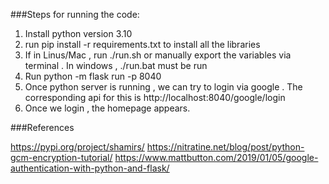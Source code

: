 ###Steps for running the code:
1. Install python version 3.10 
2. run pip install -r requirements.txt to install all the libraries
3. If in Linus/Mac , run ./run.sh or manually export the variables via terminal . In windows , ./run.bat must be run
4. Run python -m flask run -p 8040
5. Once python server is running , we can try to login via google . The corresponding api for this is http://localhost:8040/google/login
 6. Once we login , the homepage appears.



###References

https://pypi.org/project/shamirs/
https://nitratine.net/blog/post/python-gcm-encryption-tutorial/
https://www.mattbutton.com/2019/01/05/google-authentication-with-python-and-flask/